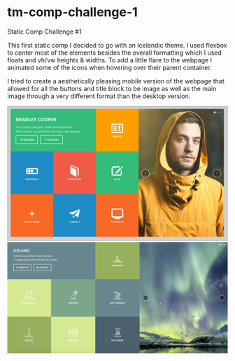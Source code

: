 # tm-comp-challenge-1
Static Comp Challenge #1

This first static comp I decided to go with an Icelandic theme. I used flexbox to center most of the elements besides the overall formatting which I used floats and vh/vw heights & widths. To add a little flare to the webpage I animated some of the icons when hovering over their parent container.

I tried to create a aesthetically pleasing mobile version of the webpage that allowed for all the buttons and title block to be image as well as the main image through a very different format than the desktop version.

![static-comp-1-template](images/static-comp-1.jpg "Static Comp 1 Template")
![static-comp1-personal](images/static-comp-1.png "Static Comp 1 Personal")

